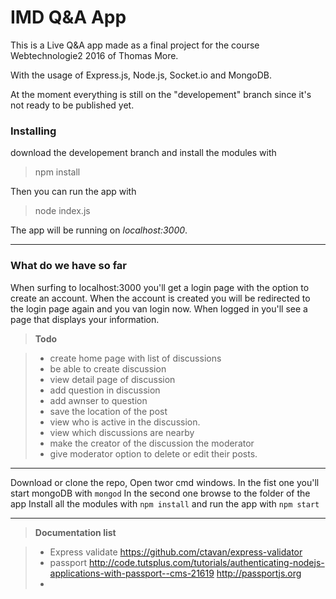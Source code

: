 IMD Q&A App
===================

This is a Live Q&A app made as a final project for the course Webtechnologie2 2016 of Thomas More.

With the usage of Express.js, Node.js, Socket.io and MongoDB.

At the moment everything is still on the "developement" branch since it's not ready to be published yet.

###  Installing
download the developement branch and install the modules with 
>npm install

Then you can run the app with
> node index.js

The app will be running on *localhost:3000*.

----------
###  What do we have so far
When surfing to localhost:3000 you'll get a login page with the option to create an account. 
When the account is created you will be redirected to the login page again and you van login now.
When logged in you'll see a page that displays your information.

>**Todo**

> - create home page with list of discussions
> - be able to create discussion
> - view detail page of discussion
> - add question in discussion
> - add awnser to question 
> - save the location of the post 
> - view who is active in the discussion. 
> - view which discussions are nearby
> - make the creator of the discussion the moderator
> - give moderator option to delete or edit their posts.

----------

Download or clone the repo, 
Open twor cmd windows. 
In the fist one you'll start mongoDB with `mongod` 
In the second one browse to the folder of the app 
Install all the modules with `npm install`
and run the app with `npm start`

----------

>**Documentation list**

> - Express validate
> https://github.com/ctavan/express-validator 
> - passport
> http://code.tutsplus.com/tutorials/authenticating-nodejs-applications-with-passport--cms-21619
> http://passportjs.org
> - 